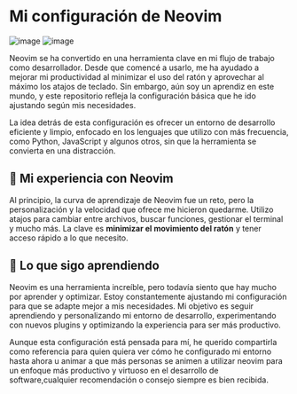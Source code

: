# Mi configuración de Neovim
![image](https://github.com/user-attachments/assets/1c9201d7-e367-4ca5-befe-ade85e01ebf0)
![image](https://github.com/user-attachments/assets/7f953ae4-7d21-4efb-9c56-401f53357b48)


Neovim se ha convertido en una herramienta clave en mi flujo de trabajo como desarrollador. Desde que comencé a usarlo, me ha ayudado a mejorar mi productividad al minimizar el uso del ratón y aprovechar al máximo los atajos de teclado. Sin embargo, aún soy un aprendiz en este mundo, y este repositorio refleja la configuración básica que he ido ajustando según mis necesidades.

La idea detrás de esta configuración es ofrecer un entorno de desarrollo eficiente y limpio, enfocado en los lenguajes que utilizo con más frecuencia, como Python, JavaScript y algunos otros, sin que la herramienta se convierta en una distracción.

## 🚀 Mi experiencia con Neovim

Al principio, la curva de aprendizaje de Neovim fue un reto, pero la personalización y la velocidad que ofrece me hicieron quedarme. Utilizo atajos para cambiar entre archivos, buscar funciones, gestionar el terminal y mucho más. La clave es **minimizar el movimiento del ratón** y tener acceso rápido a lo que necesito.

## 📌 Lo que sigo aprendiendo

Neovim es una herramienta increíble, pero todavía siento que hay mucho por aprender y optimizar. Estoy constantemente ajustando mi configuración para que se adapte mejor a mis necesidades. Mi objetivo es seguir aprendiendo y personalizando mi entorno de desarrollo, experimentando con nuevos plugins y optimizando la experiencia para ser más productivo.

Aunque esta configuración está pensada para mí, he querido compartirla como referencia para quien quiera ver cómo he configurado mi entorno hasta ahora u animar a que más personas se animen a utilizar neovim para un enfoque más productivo y virtuoso en el desarrollo de software,cualquier recomendación o consejo siempre es bien recibida.




